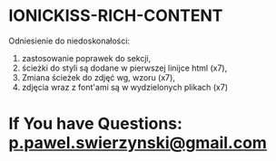 # IONICKISS-RICH-CONTENT




Odniesienie do niedoskonałości:
1. zastosowanie poprawek do sekcji,
2. ścieżki do styli są dodane w pierwszej linijce html (x7),
3. Zmiana ścieżek do zdjęć wg, wzoru (x7),
4. zdjęcia wraz z font'ami są w wydzielonych plikach (x7)

# If You have Questions: p.pawel.swierzynski@gmail.com